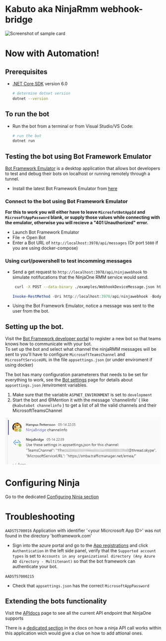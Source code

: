 # Kabuto aka NinjaRmm webhook-bridge
![Screenshot of sample card](docs/Sample_adaptivecard.png?raw=true)

# Now with Automation!

## Prerequisites

- [.NET Core SDK](https://dotnet.microsoft.com/download) version 6.0

  ```bash
  # determine dotnet version
  dotnet --version
  ```

## To run the bot

- Run the bot from a terminal or from Visual Studio/VS Code:

  ```bash
  # run the bot
  dotnet run
  ```


## Testing the bot using Bot Framework Emulator

[Bot Framework Emulator](https://github.com/microsoft/botframework-emulator) is a desktop application that allows bot developers to test and debug their bots on localhost or running remotely through a tunnel.

- Install the latest Bot Framework Emulator from [here](https://github.com/Microsoft/BotFramework-Emulator/releases)

### Connect to the bot using Bot Framework Emulator

**For this to work you will either have to leave `MicrosfotBotAppId` and `MicrosoftAppPassword` blank, or supply those values while connecting with the emulator, otherwise you will recieve a "401 Unauthorized" error.**


- Launch Bot Framework Emulator
- File -> Open Bot
- Enter a Bot URL of `http://localhost:3978/api/messages` (Or port `5080` if you are using docker-compose)

### Using curl/powershell to test incomming messages

- Send a get request to `http://localhost:3978/api/ninjawebhook`  to simulate notifucations that the NinjaOne RMM service would send.

   ```bash
    curl -X POST --data-binary ./examples/WebhookDeviceMessage.json http://localhost:3978/api/ninjawebhook
   ```

   ```powershell
   Invoke-RestMethod -Uri http://localhost:3978/api/ninjawebhook -Body (Get-Content .\examples\WebhookDeviceMessage.json) -Method Post -ContentType "application/json"
   ```

- Using the Bot Framework Emulator, notice a message was sent to the user from the bot.

## Setting up the bot.

Visit the [Bot Framework developer portal](https://dev.botframework.com/bots/new) to register a new bot so that teams knows how to communicate with your bot.  
To set up the bot and select what channel the ninjaRMM messages will be sent to you'll have to configure `MicrosoftTeamsChannel` and `MicrosoftServiceURL` in the file `appsettings.json` (or under enviroment if using docker)  

The bot has many configuration parameterers that needs to be set for everything to work, see the [Bot settings](docs/BotConfig.MD) page for details about `appsettings.json` /enviroment variables.  


1. Make sure that the variable `ASPNET_ENVIRONMENT` is set to `development`
2. Start the bot and @Mention it with the message 'channelinfo' ( like `@kabutobot channelinfo` ) 
to get a list of all the valid channels and their MicrosoftTeamsChannel

![channelinfo command screenshot](docs/channelinfo_command.png?raw=true)  



# Configuring Ninja

Go to the dedicated [Configuring Ninja section](docs/Ninjasetup.MD)


# Troubleshooting
`AADSTS700016`  Application with identifier '\<your Micrcrosoft App ID>\' was not found in the directory 'botframework.com'
* Sign into the azure portal and go to the [App registrations](https://portal.azure.com/#blade/Microsoft_AAD_RegisteredApps/ApplicationsListBlade) and click `Authentication` in the left side panel, verify that the `Supported account types` is set to `Accounts in any organizational directory (Any Azure AD directory - Multitenant)` so that the bot framework can authenticate your bot.

`AADSTS7000215`
* Check that `appsettings.json` has the correct `MicrosoftAppPassword`

## Extending the bots functionality


Visit the [APIdocs](https://app.ninjarmm.com/apidocs/?links.active=core) page to see all the current API endpoint that NinjaOne supports

There is a [dedicated section](docs/Apicall.MD) in the docs on how a ninja API call works within this application wich would give a clue on how to add attional ones.
